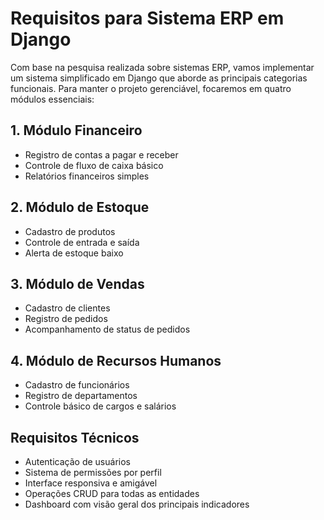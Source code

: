 # Requisitos para Sistema ERP em Django

Com base na pesquisa realizada sobre sistemas ERP, vamos implementar um sistema simplificado em Django que aborde as principais categorias funcionais. Para manter o projeto gerenciável, focaremos em quatro módulos essenciais:

## 1. Módulo Financeiro
- Registro de contas a pagar e receber
- Controle de fluxo de caixa básico
- Relatórios financeiros simples

## 2. Módulo de Estoque
- Cadastro de produtos
- Controle de entrada e saída
- Alerta de estoque baixo

## 3. Módulo de Vendas
- Cadastro de clientes
- Registro de pedidos
- Acompanhamento de status de pedidos

## 4. Módulo de Recursos Humanos
- Cadastro de funcionários
- Registro de departamentos
- Controle básico de cargos e salários

## Requisitos Técnicos
- Autenticação de usuários
- Sistema de permissões por perfil
- Interface responsiva e amigável
- Operações CRUD para todas as entidades
- Dashboard com visão geral dos principais indicadores
